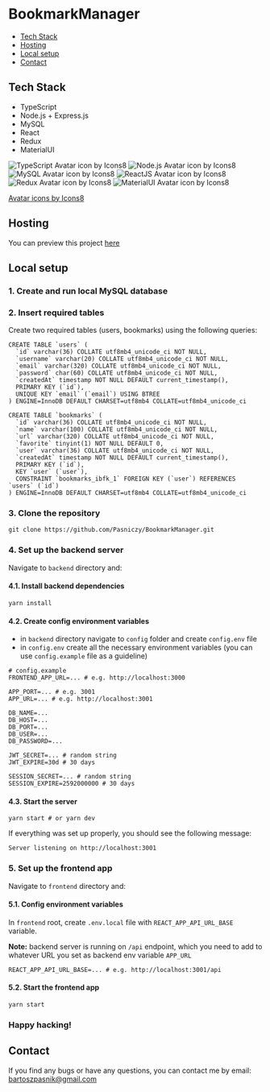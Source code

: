 # BookmarkManager

- [Tech Stack](#tech-stack)
- [Hosting](#hosting)
- [Local setup](#local-setup)
- [Contact](#contact)

## Tech Stack

- TypeScript
- Node.js + Express.js
- MySQL
- React
- Redux
- MaterialUI

![TypeScript Avatar icon by Icons8](https://img.icons8.com/color/48/typescript.png)
![Node.js Avatar icon by Icons8](https://img.icons8.com/fluency/48/node-js.png)
![MySQL Avatar icon by Icons8](https://img.icons8.com/color/48/mysql-logo.png)
![ReactJS Avatar icon by Icons8](https://img.icons8.com/office/48/react.png)
![Redux Avatar icon by Icons8](https://img.icons8.com/color/48/redux.png)
![MaterialUI Avatar icon by Icons8](https://img.icons8.com/color/48/material-ui.png)

[Avatar icons by Icons8](https://icons8.com/icons/)

## Hosting

You can preview this project [here](https://bookmark-manager.networkmanager.pl)

## Local setup

### 1. Create and run local MySQL database

### 2. Insert required tables

Create two required tables (users, bookmarks) using the following queries:

```
CREATE TABLE `users` (
  `id` varchar(36) COLLATE utf8mb4_unicode_ci NOT NULL,
  `username` varchar(20) COLLATE utf8mb4_unicode_ci NOT NULL,
  `email` varchar(320) COLLATE utf8mb4_unicode_ci NOT NULL,
  `password` char(60) COLLATE utf8mb4_unicode_ci NOT NULL,
  `createdAt` timestamp NOT NULL DEFAULT current_timestamp(),
  PRIMARY KEY (`id`),
  UNIQUE KEY `email` (`email`) USING BTREE
) ENGINE=InnoDB DEFAULT CHARSET=utf8mb4 COLLATE=utf8mb4_unicode_ci
```

```
CREATE TABLE `bookmarks` (
  `id` varchar(36) COLLATE utf8mb4_unicode_ci NOT NULL,
  `name` varchar(100) COLLATE utf8mb4_unicode_ci NOT NULL,
  `url` varchar(320) COLLATE utf8mb4_unicode_ci NOT NULL,
  `favorite` tinyint(1) NOT NULL DEFAULT 0,
  `user` varchar(36) COLLATE utf8mb4_unicode_ci NOT NULL,
  `createdAt` timestamp NOT NULL DEFAULT current_timestamp(),
  PRIMARY KEY (`id`),
  KEY `user` (`user`),
  CONSTRAINT `bookmarks_ibfk_1` FOREIGN KEY (`user`) REFERENCES `users` (`id`)
) ENGINE=InnoDB DEFAULT CHARSET=utf8mb4 COLLATE=utf8mb4_unicode_ci
```

### 3. Clone the repository

```
git clone https://github.com/Pasniczy/BookmarkManager.git
```

### 4. Set up the backend server

Navigate to `backend` directory and:

#### 4.1. Install backend dependencies

```
yarn install
```

#### 4.2. Create config environment variables

- in `backend` directory navigate to `config` folder and create `config.env` file
- in `config.env` create all the necessary environment variables (you can use `config.example` file as a guideline)

```
# config.example
FRONTEND_APP_URL=... # e.g. http://localhost:3000

APP_PORT=... # e.g. 3001
APP_URL=... # e.g. http://localhost:3001

DB_NAME=...
DB_HOST=...
DB_PORT=...
DB_USER=...
DB_PASSWORD=...

JWT_SECRET=... # random string
JWT_EXPIRE=30d # 30 days

SESSION_SECRET=... # random string
SESSION_EXPIRE=2592000000 # 30 days
```

#### 4.3. Start the server

```
yarn start # or yarn dev
```

If everything was set up properly, you should see the following message:

```
Server listening on http://localhost:3001
```

### 5. Set up the frontend app

Navigate to `frontend` directory and:

#### 5.1. Config environment variables

In `frontend` root, create `.env.local` file with `REACT_APP_API_URL_BASE` variable.

**Note:** backend server is running on `/api` endpoint, which you need to add to whatever URL you set as backend env variable `APP_URL`

```
REACT_APP_API_URL_BASE=... # e.g. http://localhost:3001/api
```

#### 5.2. Start the frontend app

```
yarn start
```

### Happy hacking!

## Contact

If you find any bugs or have any questions, you can contact me by email: bartoszpasnik@gmail.com

